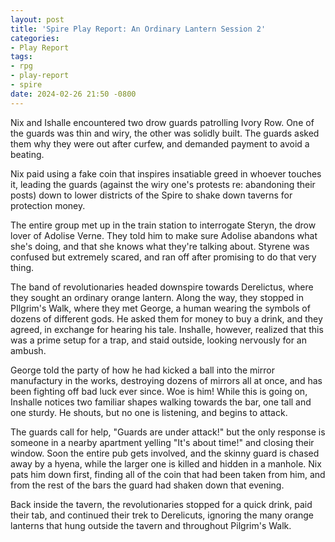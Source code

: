```yaml
---
layout: post
title: 'Spire Play Report: An Ordinary Lantern Session 2'
categories:
- Play Report
tags:
- rpg
- play-report
- spire
date: 2024-02-26 21:50 -0800
---
```

Nix and Ishalle encountered two drow guards patrolling Ivory Row. One of the guards was thin and wiry, the other was solidly built. The guards asked them why they were out after curfew, and demanded payment to avoid a beating.

Nix paid using a fake coin that inspires insatiable greed in whoever touches it, leading the guards (against the wiry one's protests re: abandoning their posts) down to lower districts of the Spire to shake down taverns for protection money.

The entire group met up in the train station to interrogate Steryn, the drow lover of Adolise Verne. They told him to make sure Adolise abandons what she's doing, and that she knows what they're talking about. Styrene was confused but extremely scared, and ran off after promising to do that very thing.

The band of revolutionaries headed downspire towards Derelictus, where they sought an ordinary orange lantern. Along the way, they stopped in PIlgrim's Walk, where they met George, a human wearing the symbols of dozens of different gods. He asked them for money to buy a drink, and they agreed, in exchange for hearing his tale. Inshalle, however, realized that this was a prime setup for a trap, and staid outside, looking nervously for an ambush.

George told the party of how he had kicked a ball into the mirror manufactury in the works, destroying dozens of mirrors all at once, and has been fighting off bad luck ever since. Woe is him! While this is going on, Inshalle notices two familiar shapes walking towards the bar, one tall and one sturdy.  He shouts, but no one is listening, and begins to attack.

The guards call for help, "Guards are under attack!" but the only response is someone in a nearby apartment yelling "It's about time!" and closing their window. Soon the entire pub gets involved, and the skinny guard is chased away by a hyena, while the larger one is killed and hidden in a manhole. Nix pats him down first, finding all of the coin that had been taken from him, and from the rest of the bars the guard had shaken down that evening. 

Back inside the tavern, the revolutionaries stopped for a quick drink, paid their tab, and continued their trek to Derelicuts, ignoring the many orange lanterns that hung outside the tavern and throughout Pilgrim's Walk.